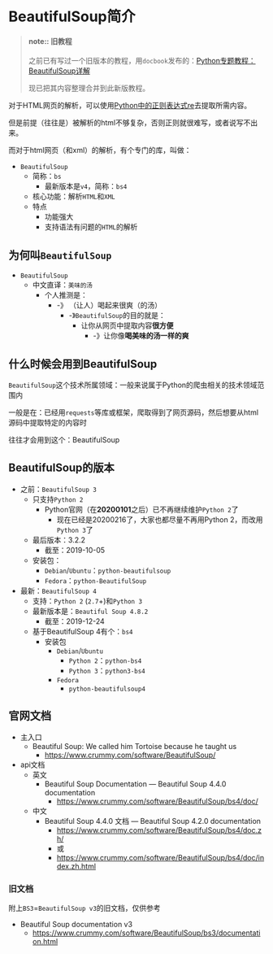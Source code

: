 # BeautifulSoup简介

> #### note:: 旧教程
> 
> 之前已有写过一个旧版本的教程，用`docbook`发布的：[Python专题教程：BeautifulSoup详解](https://www.crifan.com/files/doc/docbook/python_topic_beautifulsoup/release/html/python_topic_beautifulsoup.html)
> 
> 现已把其内容整理合并到此新版教程。

对于HTML网页的解析，可以使用[Python中的正则表达式re](http://book.crifan.com/books/python_regex_re_intro/website)去提取所需内容。

但是前提（往往是）被解析的html不够复杂，否则正则就很难写，或者说写不出来。

而对于html网页（和xml）的解析，有个专门的库，叫做：

* `BeautifulSoup`
  * 简称：`bs`
    * 最新版本是`v4`，简称：`bs4`
  * 核心功能：解析`HTML`和`XML`
  * 特点
    * 功能强大
    * 支持语法有问题的`HTML`的解析

## 为何叫`BeautifulSoup`

* `BeautifulSoup`
  * 中文直译：`美味的汤`
    * 个人推测是：
      * -》 （让人）喝起来很爽（的汤）
        * -》`BeautifulSoup`的目的就是：
          * 让你从网页中提取内容**很方便**
            * -》让你像**喝美味的汤一样的爽**

## 什么时候会用到BeautifulSoup

`BeautifulSoup`这个技术所属领域：一般来说属于Python的爬虫相关的技术领域范围内

一般是在：已经用`requests`等库或框架，爬取得到了网页源码，然后想要从html源码中提取特定的内容时

往往才会用到这个：BeautifulSoup

## BeautifulSoup的版本

* 之前：`BeautifulSoup 3`
  * 只支持`Python 2`
    * Python官网（在**20200101**之后）已不再继续维护`Python 2`了
      * 现在已经是20200216了，大家也都尽量不再用Python 2，而改用`Python 3`了
  * 最后版本：3.2.2
    * 截至：2019-10-05
  * 安装包：
    * `Debian`/`Ubuntu`：`python-beautifulsoup`
    * `Fedora`：`python-BeautifulSoup`
* 最新：`BeautifulSoup 4`
  * 支持：`Python 2` (`2.7`+)和`Python 3`
  * 最新版本是：`Beautiful Soup 4.8.2`
    * 截至：2019-12-24
  * 基于BeautifulSoup 4有个：`bs4`
    * 安装包
      * `Debian`/`Ubuntu`
        * `Python 2`：`python-bs4`
        * `Python 3`：`python3-bs4`
      * `Fedora`
        * `python-beautifulsoup4`

## 官网文档

* 主入口
  * Beautiful Soup: We called him Tortoise because he taught us
    * https://www.crummy.com/software/BeautifulSoup/
* api文档
  * 英文
    * Beautiful Soup Documentation — Beautiful Soup 4.4.0 documentation
      * https://www.crummy.com/software/BeautifulSoup/bs4/doc/
  * 中文
    * Beautiful Soup 4.4.0 文档 — Beautiful Soup 4.2.0 documentation
      * https://www.crummy.com/software/BeautifulSoup/bs4/doc.zh/
      * 或
      * https://www.crummy.com/software/BeautifulSoup/bs4/doc/index.zh.html

### 旧文档

附上`BS3`=`BeautifulSoup v3`的旧文档，仅供参考

* Beautiful Soup documentation v3
  * https://www.crummy.com/software/BeautifulSoup/bs3/documentation.html
